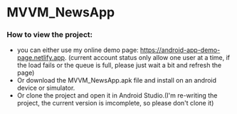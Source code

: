 # MVVM_NewsApp
### How to view the project: 
- you can either use my online demo page: https://android-app-demo-page.netlify.app.
(current account status only allow one user at a time, if the load fails or the queue is full, please just wait a bit and refresh the page)
- Or download the MVVM_NewsApp.apk file and install on an android device or simulator.
- Or clone the project and open it in Android Studio.(I'm re-writing the project, the current version is imcomplete, so please don't clone it)
